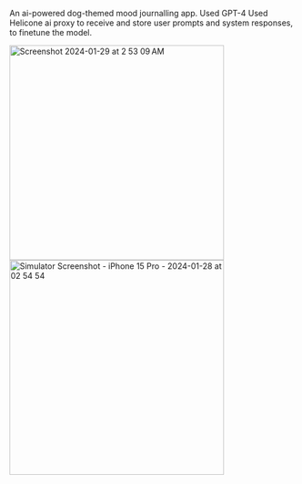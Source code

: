 An ai-powered dog-themed mood journalling app.
Used GPT-4 
Used Helicone ai proxy to receive and store user prompts and system responses, to finetune the model.

<img width="377" alt="Screenshot 2024-01-29 at 2 53 09 AM" src="https://github.com/xick66/toffy/assets/126589920/c3c5a550-ce69-489f-8544-cc12808ad06b">


<img width= "377" alt="Simulator Screenshot - iPhone 15 Pro - 2024-01-28 at 02 54 54" src = "https://github.com/xick66/toffy/assets/126589920/824ca559-6880-42be-be15-a14504aa5195">
